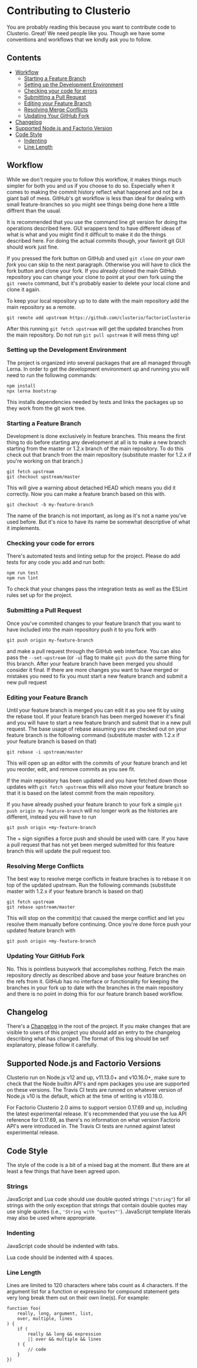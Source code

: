 Contributing to Clusterio
=========================

You are probably reading this because you want to contribute code to
Clusterio.  Great!  We need people like you.  Though we have some
conventions and workflows that we kindly ask you to follow.


Contents
--------

- [Workflow](#workflow)
    - [Starting a Feature Branch](#starting-a-feature-branch)
    - [Setting up the Development Environment](#setting-up-the-development-environment)
    - [Checking your code for errors](#checking-your-code-for-errors)
    - [Submitting a Pull Request](#submitting-a-pull-request)
    - [Editing your Feature Branch](#editing-your-feature-branch)
    - [Resolving Merge Conflicts](#resolving-merge-conflicts)
    - [Updating Your GitHub Fork](#updating-your-github-fork)
- [Changelog](#changelog)
- [Supported Node.js and Factorio Version](#supported-node.js-and-factorio-version)
- [Code Style](#code-style)
    - [Indenting](#indenting)
    - [Line Length](#line-length)


Workflow
--------

While we don't require you to follow this workflow, it makes things much
simpler for both you and us if you choose to do so.  Especially when it
comes to making the commit history reflect what happened and not be a
giant ball of mess.  GitHub's git workflow is less than ideal for
dealing with small feature-branches so you might see things being done
here a little diffrent than the usual.

It is recommended that you use the command line git version for doing
the operations described here.  GUI wrappers tend to have different
ideas of what is what and you might find it difficult to make it do the
things described here.  For doing the actual commits though, your
faviorit git GUI should work just fine.

If you pressed the fork button on GitHub and used `git clone` _on your
own fork_ you can skip to the next paragraph.  Otherwise you will have
to click the fork button and clone your fork.  If you already cloned the
main GitHub repository you can change your clone to point at your own
fork using the `git remote` command, but it's probably easier to delete
your local clone and clone it again.

To keep your local repository up to to date with the main repository add
the main repository as a remote.

    git remote add upstream https://github.com/clusterio/factorioClusterio

After this running `git fetch upstream` will get the updated branches
from the main repository.  Do not run `git pull upstream` it will mess
thing up!


### Setting up the Development Environment

The project is organized into several packages that are all managed
through Lerna.  In order to get the development environment up and
running you will need to run the following commands:

    npm install
    npx lerna bootstrap

This installs dependencies needed by tests and links the packages up so
they work from the git work tree.


### Starting a Feature Branch

Development is done exclusively in feature branches.  This means the
first thing to do before starting any development at all is to make a
new branch starting from the master or 1.2.x branch of the main
repository.  To do this check out that branch from the main repository
(substitute master for 1.2.x if you're working on that branch.)

    git fetch upstream
    git checkout upstream/master

This will give a warning about detached HEAD which means you did it
correctly.  Now you can make a feature branch based on this with.

    git checkout -b my-feature-branch

The name of the branch is not important, as long as it's not a name
you've used before.  But it's nice to have its name be somewhat
descriptive of what it implements.


### Checking your code for errors

There's automated tests and linting setup for the project.  Please do
add tests for any code you add and run both:

    npm run test
    npm run lint

To check that your changes pass the integration tests as well as the
ESLint rules set up for the project.


### Submitting a Pull Request

Once you've commited changes to your feature branch that you want to
have included into the main repository push it to you fork with

    git push origin my-feature-branch

and make a pull request through the GitHub web interface.  You can also
pass the `--set-upstream` (or `-u`) flag to make `git push` do the same
thing for this branch.  After your feature branch have been merged you
should consider it final.  If there are more changes you want to have
merged or mistakes you need to fix you must start a new feature branch
and submit a new pull request


### Editing your Feature Branch

Until your feature branch is merged you can edit it as you see fit by
using the rebase tool.  If your feature branch has been merged however
it's final and you will have to start a new feature branch and submit
that in a new pull request.  The base usage of rebase assuming you are
checked out on your feature branch is the following command (substitute
master with 1.2.x if your feature branch is based on that)

    git rebase -i upstream/master

This will open up an editor with the commits of your feature branch and
let you reorder, edit, and remove commits as you see fit.

If the main repository has been updated and you have fetched down those
updates with `git fetch upstream` this will also move your feature
branch so that it is based on the latest commit from the main
repository.

If you have already pushed your feature branch to your fork a simple
`git push origin my-feature-branch` will no longer work as the histories
are different, instead you will have to run

    git push origin +my-feature-branch

The + sign signifies a force push and should be used with care.  If you
have a pull request that has not yet been merged submitted for this
feature branch this will update the pull request too.


### Resolving Merge Conflicts

The best way to resolve merge conflicts in feature braches is to rebase
it on top of the updated upstream.  Run the following commands
(substitute master with 1.2.x if your feature branch is based on that)

    git fetch upstream
    git rebase upstream/master

This will stop on the commit(s) that caused the merge conflict and let
you resolve them manually before continuing.  Once you're done force
push your updated feature branch with

    git push origin +my-feature-branch


### Updating Your GitHub Fork

No.  This is pointless busywork that accomplishes nothing.  Fetch the
main repository directly as described above and base your feature
branches on the refs from it.  GitHub has no interface or functionality
for keeping the branches in your fork up to date with the branches in
the main repository and there is no point in doing this for our feature
branch based workflow.


Changelog
---------

There's a [Changelog](../CHANGELOG.md) in the root of the project.  If
you make changes that are visible to users of this project you should
add an entry to the changelog describing what has changed.  The format
of this log should be self explanatory, please follow it carefully.


Supported Node.js and Factorio Versions
---------------------------------------

Clusterio run on Node.js v12 and up, v11.13.0+ and v10.16.0+, make sure
to check that the Node builtin API's and npm packages you use are
supported on these versions.  The Travis CI tests are runned on whatever
version of Node.js v10 is the default, which at the time of writing is
v10.18.0.

For Factorio Clusterio 2.0 aims to support version 0.17.69 and up,
including the latest experimental release.  It's recommended that you
use the lua API reference for 0.17.69, as there's no information on what
version Factorio API's were introduced in.  The Travis CI tests are
runned against latest experimental release.


Code Style
----------

The style of the code is a bit of a mixed bag at the moment.  But there
are at least a few things that have been agreed upon.


### Strings

JavaScript and Lua code should use double quoted strings (`"string"`)
for all strings with the only exception that strings that contain double
quotes may use single quotes (i.e., `'String with "quotes"'`).
JavaScript template literals may also be used where appropriate.


### Indenting

JavaScript code should be indented with tabs.

Lua code should be indented with 4 spaces.


### Line Length

Lines are limited to 120 characters where tabs count as 4 characters.
If the argument list for a function or expressino for compound statement
gets very long break them out on their own line(s).  For example:

    function foo(
        really, long, argument, list,
        over, multiple, lines
    ) {
        if (
            really && long && expression
            || over && multiple && lines
        ) {
            // code
        }
    })

